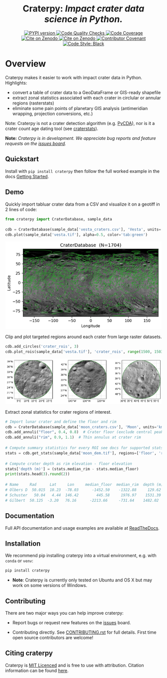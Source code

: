 <h1 align="center">
  <strong>Craterpy:</strong><em> Impact crater data science in Python.</em>
</h1>

<div align="center">
  <!-- PYPI version -->
  <a href="https://badge.fury.io/py/craterpy">
    <img src="https://badge.fury.io/py/craterpy.svg"
      alt="PYPI version" />
  </a>
  <!-- Code quality and testing (CI) -->
  <a href="https://github.com/cjtu/craterpy/actions">
    <img src="https://github.com/cjtu/craterpy/workflows/Code%20Quality%20Checks/badge.svg"
      alt="Code Quality Checks" />
  </a>
  <!-- Test Coverage (codecov) -->
  <a href="https://codecov.io/gh/cjtu/craterpy">
    <img src="https://codecov.io/gh/cjtu/craterpy/branch/trunk/graph/badge.svg?token=9K567x0YUJ"
      alt="Code Coverage" />
  </a>
</div>
<div align="center">
  <!-- Zenodo citation -->
  <a href="https://zenodo.org/badge/latestdoi/88457986">
    <img src="https://zenodo.org/badge/88457986.svg"
      alt="Cite on Zenodo" />
  </a>
  <!-- ReadTheDocs -->
  <a href="http://craterpy.readthedocs.io/en/latest/?badge=latest">
    <img src="http://readthedocs.org/projects/craterpy/badge/?version=latest"
      alt="Cite on Zenodo" />
  </a>
  <!-- Code of Conduct -->
  <a href="CODE_OF_CONDUCT.md">
    <img src="https://img.shields.io/badge/Contributor%20Covenant-2.1-4baaaa.svg"
      alt="Contributor Covenant" />
      </a>
  <!-- Code Style -->
  <a href="https://github.com/psf/black">
    <img src="https://img.shields.io/badge/code%20style-black-000000.svg"
      alt="Code Style: Black" />
      </a>
</div>

# Overview

Craterpy makes it easier to work with impact crater data in Python. Highlights:

- convert a table of crater data to a GeoDataFrame or GIS-ready shapefile
- extract zonal statistics associated with each crater in circlular or annular regions (rasterstats)
- eliminate some pain points of planetary GIS analysis (antimeridian wrapping, projection conversions, etc.)

Note: Craterpy is not a crater detection algorithm (e.g. [PyCDA](https://github.com/AlliedToasters/PyCDA)), nor is it a crater count age dating tool (see [craterstats](https://github.com/ggmichael/craterstats)).

**Note:** *Craterpy is in development. We appreciate bug reports and feature requests on the [issues board](https://github.com/cjtu/craterpy/issues).*


## Quickstart

Install with `pip install craterpy` then follow the full worked example in the docs [Getting Started](https://craterpy.readthedocs.io/en/latest/getting_started.html).

## Demo

Quickly import tabluar crater data from a CSV and visualize it on a geotiff in 2 lines of code:

```python
from craterpy import CraterDatabase, sample_data

cdb = CraterDatabase(sample_data['vesta_craters.csv'], 'Vesta', units='m')
cdb.plot(sample_data['vesta.tif'], alpha=0.5, color='tab:green')
```

![Vesta map plot](https://github.com/cjtu/craterpy/raw/trunk/craterpy/data/_images/readme_vesta_cdb.png)

Clip and plot targeted regions around each crater from large raster datasets.

```python
cdb.add_circles('crater_rois', 3)
cdb.plot_rois(sample_data['vesta.tif'], 'crater_rois', range(1500, 1503))
```

![Vesta plot rois](https://github.com/cjtu/craterpy/raw/trunk/craterpy/data/_images/readme_vesta_rois.png)

Extract zonal statistics for crater regions of interest.

```python
# Import lunar crater and define the floor and rim
cdb = CraterDatabase(sample_data['moon_craters.csv'], 'Moon', units='km')
cdb.add_annuli("floor", 0.4, 0.8)  # Crater floor (exclude central peak and rim)
cdb.add_annuli("rim", 0.9, 1.1)  # Thin annulus at crater rim

# Compute summary statistics for every ROI see docs for supported stats
stats = cdb.get_stats(sample_data['moon_dem.tif'], regions=['floor', 'rim'], stats=['median'])

# Compute crater depth as rim elevation - floor elevation
stats['depth (m)'] = (stats.median_rim - stats.median_floor)
print(stats.head(3).round(2))

# Name     Rad      Lat     Lon     median_floor  median_rim  depth (m)
# Olbers D  50.015  10.23  -78.03      -1452.50    -1322.88     129.62
# Schuster   50.04   4.44  146.42        445.58     1976.97    1531.39
# Gilbert  50.125  -3.20   76.16      -2213.66     -731.64    1482.02
```

## Documentation

Full API documentation and usage examples are available at [ReadTheDocs](https://craterpy.readthedocs.io/).


## Installation

We recommend pip installing craterpy into a virtual environment, e.g. with `conda` or `venv`:

```bash
pip install craterpy
```
- **Note**: Craterpy is currently only tested on Ubuntu and OS X but may work on some versions of Windows. 

## Contributing

There are two major ways you can help improve craterpy:

- Report bugs or request new features on the [issues](https://github.com/cjtu/craterpy/issues) board.

- Contributing directly. See [CONTRIBUTING.rst](https://github.com/cjtu/craterpy/blob/trunk/CONTRIBUTING.rst) for full details. First time open source contributors are welcome!

## Citing craterpy

Craterpy is [MIT Licenced](https://github.com/cjtu/craterpy/blob/master/LICENSE.txt) and is free to use with attribution. Citation information can be found [here](https://zenodo.org/badge/latestdoi/88457986).
